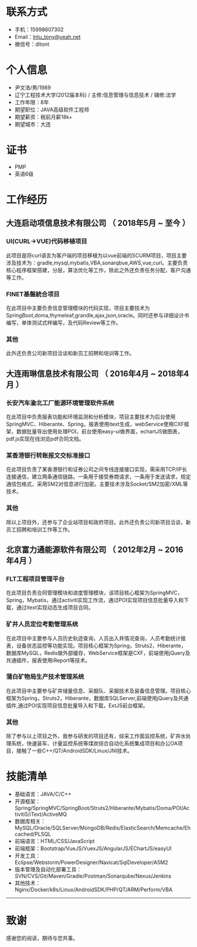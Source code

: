 # 联系方式
- 手机：15998607302
- Email：lntu_tony@yeah.net 
- 微信号：dltont

# 个人信息
 - 尹文浩/男/1989
 - 辽宁工程技术大学(2012届本科) / 主修:信息管理与信息技术 / 辅修:法学
 - 工作年限：8年
 - 期望职位：JAVA高级软件工程师
 - 期望薪资：税前月薪18k+
 - 期望城市：大连

# 证书
- PMP
- 英语6级

# 工作经历

## 大连启动项信息技术有限公司 （ 2018年5月 ~ 至今 ）

### UI(CURL->VUE)代码移植项目
此项目是将curl语言为客户端的项目移植为以vue前端的SCURM项目，项目主要涉及技术为：gradle,mysql,mybatis,VBA,sonarqbue,AWS,vue,curl。主要负责核心程序框架搭建，分层，算法优化等工作，除此之外还负责任务分配，客户沟通等工作。

### FINET基盤統合项目
在此项目中主要负责信息管理模块的代码实现，项目主要技术为SpringBoot,doma,thymeleaf,grandle,ajax,json,oracle。同时还参与详细设计书编写，单体测试式样编写，及代码Review等工作。

### 其他
此外还负责公司新项目洽谈和新员工招聘和培训等工作。

## 大连雨琳信息技术有限公司 （ 2016年4月 ~ 2018年4月 ）

### 长安汽车渝北工厂能源环境管理软件系统
在此项目中负责报表功能和环境监测和分析模块，项目主要技术为后台使用SpringMVC、Hiberante、Spring，报表使用itext生成，webService使用CXF框架，数据批量导出使用处理POI，前台使用easy-ui做界面，echartJS做图表，pdf.js实现在线浏览pdf合同文档。

### 某香港银行转账报文交标准接口
在此项目负责了某香港银行和证券公司之间专线连接接口实现，需采用TCP/IP长连接通信，建立两条通信链路，一条用于接受券商请求，一条用于发送请求，规定通信包格式，采用SM2对信息进行加密。主要技术涉及Socket/SM2加密/XML等技术。

### 其他
除以上项目外，还参与了企业站项目和政府项目。此外还负责公司新项目洽谈，新员工招聘和培训工作等工作。


## 北京富力通能源软件有限公司 （ 2012年2月 ~ 2016年4月 ）

### FLT工程项目管理平台
在此项目负责合同管理模块和进度管理模块，该项目核心框架为SpringMVC，Spring，Mybatis，通过activiti实现工作流，通过POI实现项目信息批量导入和下载，通过itext实现动态生成项目合同。

### 矿井人员定位考勤管理系统
在此项目中主要参与人员历史轨迹查询，人员出入井情况查询，人员考勤统计报表，设备状态监控等功能实现。项目核心框架为Spring，Struts2，Hiberante，数据库MySQL，Redis做外部缓存，WebService框架是CXF，前端使用jQuery及共通插件，报表使用iReport等技术。

### 蒲白矿物局生产技术管理系统
在此项目中主要参与矿井储量信息、采掘队、采掘技术及装备信息管理。项目核心框架为Spring，Struts2，Hiberante，数据库SQLServer,前端使用jQuery及共通插件,通过POI实现项目信息批量导入和下载，ExtJS前台框架。
 
### 其他
除了参与以上项目之外，我参与研发的项目还有，综采工作面监控系统，矿井水处理系统，快速装车、计量监控系统等煤炭综合自动化系统集成项目和办公OA项目，接触了一些C++/QT/AndroidSDK/Linux/JNI技术。
                
# 技能清单
- 基础语言：JAVA/C/C++
- 开源框架：Spring/SpringMVC/SpringBoot/Struts2/Hiberante/Mybatis/Doma/POI/Activiti5/iText/ActiveMQ
- 数据库相关：MySQL/Oracle/SQLServer/MongoDB/Redis/ElasticSearch/Memcache/Ehcached/PLSQL
- 前端语言：HTML/CSS/JavaScript
- 前端框架：Bootstrap/VueJS/VuexJS/AngularJS/EChartJS/easyUI
- 开发工具：Eclipse/Webstorm/PowerDesigner/Navicat/SqlDeveloper/A5M2
- 版本管理及自动化部署工具：SVN/CVS/Git/Maven/Gradle/Postman/Sonarqube/Nexus/Jenkins
- 其他技术：Nginx/Docker/k8s/Linux/AndroidSDK/PHP/QT/ARM/Perform/VBA

---      
# 致谢
感谢您的阅读，期待与您共事。
      
